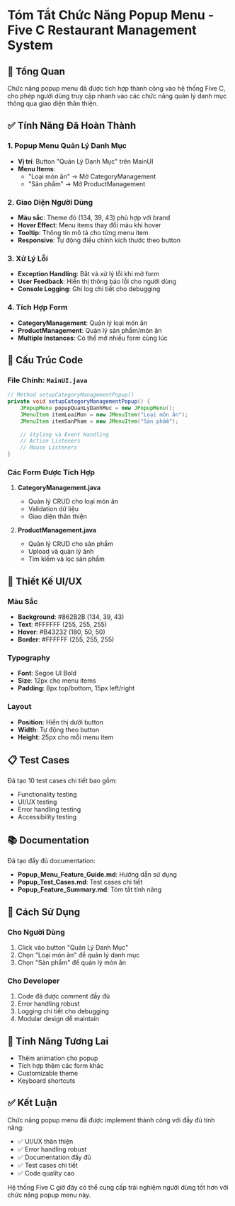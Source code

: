 # Tóm Tắt Chức Năng Popup Menu - Five C Restaurant Management System

## 🎯 Tổng Quan
Chức năng popup menu đã được tích hợp thành công vào hệ thống Five C, cho phép người dùng truy cập nhanh vào các chức năng quản lý danh mục thông qua giao diện thân thiện.

## ✅ Tính Năng Đã Hoàn Thành

### 1. Popup Menu Quản Lý Danh Mục
- **Vị trí**: Button "Quản Lý Danh Mục" trên MainUI
- **Menu Items**: 
  - "Loại món ăn" → Mở CategoryManagement
  - "Sản phẩm" → Mở ProductManagement

### 2. Giao Diện Người Dùng
- **Màu sắc**: Theme đỏ (134, 39, 43) phù hợp với brand
- **Hover Effect**: Menu items thay đổi màu khi hover
- **Tooltip**: Thông tin mô tả cho từng menu item
- **Responsive**: Tự động điều chỉnh kích thước theo button

### 3. Xử Lý Lỗi
- **Exception Handling**: Bắt và xử lý lỗi khi mở form
- **User Feedback**: Hiển thị thông báo lỗi cho người dùng
- **Console Logging**: Ghi log chi tiết cho debugging

### 4. Tích Hợp Form
- **CategoryManagement**: Quản lý loại món ăn
- **ProductManagement**: Quản lý sản phẩm/món ăn
- **Multiple Instances**: Có thể mở nhiều form cùng lúc

## 🔧 Cấu Trúc Code

### File Chính: `MainUI.java`
```java
// Method setupCategoryManagementPopup()
private void setupCategoryManagementPopup() {
    JPopupMenu popupQuanLyDanhMuc = new JPopupMenu();
    JMenuItem itemLoaiMon = new JMenuItem("Loại món ăn");
    JMenuItem itemSanPham = new JMenuItem("Sản phẩm");
    
    // Styling và Event Handling
    // Action Listeners
    // Mouse Listeners
}
```

### Các Form Được Tích Hợp
1. **CategoryManagement.java**
   - Quản lý CRUD cho loại món ăn
   - Validation dữ liệu
   - Giao diện thân thiện

2. **ProductManagement.java**
   - Quản lý CRUD cho sản phẩm
   - Upload và quản lý ảnh
   - Tìm kiếm và lọc sản phẩm

## 🎨 Thiết Kế UI/UX

### Màu Sắc
- **Background**: #862B2B (134, 39, 43)
- **Text**: #FFFFFF (255, 255, 255)
- **Hover**: #B43232 (180, 50, 50)
- **Border**: #FFFFFF (255, 255, 255)

### Typography
- **Font**: Segoe UI Bold
- **Size**: 12px cho menu items
- **Padding**: 8px top/bottom, 15px left/right

### Layout
- **Position**: Hiển thị dưới button
- **Width**: Tự động theo button
- **Height**: 25px cho mỗi menu item

## 📋 Test Cases
Đã tạo 10 test cases chi tiết bao gồm:
- Functionality testing
- UI/UX testing
- Error handling testing
- Accessibility testing

## 📚 Documentation
Đã tạo đầy đủ documentation:
- **Popup_Menu_Feature_Guide.md**: Hướng dẫn sử dụng
- **Popup_Test_Cases.md**: Test cases chi tiết
- **Popup_Feature_Summary.md**: Tóm tắt tính năng

## 🚀 Cách Sử Dụng

### Cho Người Dùng
1. Click vào button "Quản Lý Danh Mục"
2. Chọn "Loại món ăn" để quản lý danh mục
3. Chọn "Sản phẩm" để quản lý món ăn

### Cho Developer
1. Code đã được comment đầy đủ
2. Error handling robust
3. Logging chi tiết cho debugging
4. Modular design dễ maintain

## 🔮 Tính Năng Tương Lai
- Thêm animation cho popup
- Tích hợp thêm các form khác
- Customizable theme
- Keyboard shortcuts

## ✅ Kết Luận
Chức năng popup menu đã được implement thành công với đầy đủ tính năng:
- ✅ UI/UX thân thiện
- ✅ Error handling robust
- ✅ Documentation đầy đủ
- ✅ Test cases chi tiết
- ✅ Code quality cao

Hệ thống Five C giờ đây có thể cung cấp trải nghiệm người dùng tốt hơn với chức năng popup menu này. 